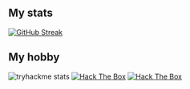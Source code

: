 ## My stats
[![GitHub Streak](http://github-readme-streak-stats.herokuapp.com?user=DelStez&theme=nightowl&date_format=M%20j%5B%2C%20Y%5D&hide_border=true&count_private=true&)](https://git.io/streak-stats)

## My hobby
![tryhackme stats](https://tryhackme-badges.s3.amazonaws.com/DelStez.png)
<a href="https://app.hackthebox.com/profile/534140"><img src="http://www.hackthebox.eu/badge/image/534140" alt="Hack The Box"></a>
<a href="https://www.codewars.com/users/DelStez"><img src="https://www.codewars.com/users/DelStez/badges/large" alt="Hack The Box"></a>
 
